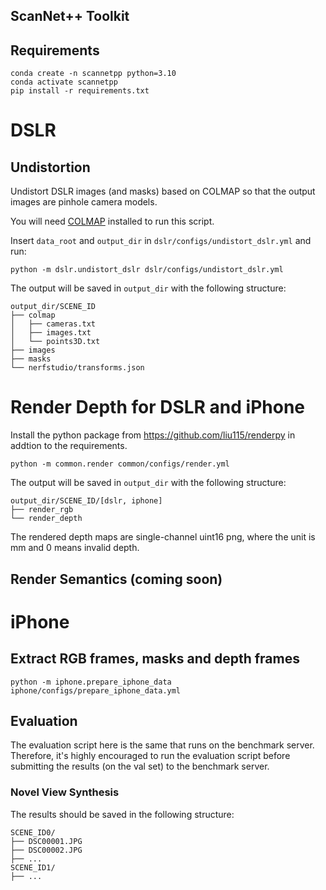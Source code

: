 ScanNet++ Toolkit
-----------------

## Requirements
```
conda create -n scannetpp python=3.10
conda activate scannetpp
pip install -r requirements.txt
```

# DSLR

## Undistortion
Undistort DSLR images (and masks) based on COLMAP so that the output images are pinhole camera models.

You will need [COLMAP](https://colmap.github.io/) installed to run this script.

Insert `data_root` and `output_dir` in `dslr/configs/undistort_dslr.yml` and run:
```
python -m dslr.undistort_dslr dslr/configs/undistort_dslr.yml
```
The output will be saved in `output_dir` with the following structure:
```
output_dir/SCENE_ID
├── colmap
│   ├── cameras.txt
│   ├── images.txt
│   └── points3D.txt
├── images
├── masks
└── nerfstudio/transforms.json
```

# Render Depth for DSLR and iPhone

Install the python package from https://github.com/liu115/renderpy in addtion to the requirements.

```
python -m common.render common/configs/render.yml
```
The output will be saved in `output_dir` with the following structure:
```
output_dir/SCENE_ID/[dslr, iphone]
├── render_rgb
└── render_depth
```
The rendered depth maps are single-channel uint16 png, where the unit is mm and 0 means invalid depth.

## Render Semantics (coming soon)

# iPhone
## Extract RGB frames, masks and depth frames
```
python -m iphone.prepare_iphone_data iphone/configs/prepare_iphone_data.yml
```


## Evaluation
The evaluation script here is the same that runs on the benchmark server. Therefore, it's highly encouraged to run the evaluation script before submitting the results (on the val set) to the benchmark server.

### Novel View Synthesis
The results should be saved in the following structure:
```
SCENE_ID0/
├── DSC00001.JPG
├── DSC00002.JPG
├── ...
SCENE_ID1/
├── ...
```

```

```